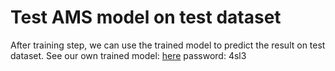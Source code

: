 # Test AMS model on test dataset

After training step, we can use the trained model to predict the result on test dataset.
See our own trained model:  [here](http://pan.baidu.com/s/1hrZxSiS)
password: 4sl3
